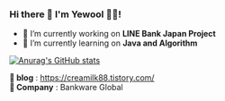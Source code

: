 ### Hi there 👋  I'm Yewool 👩‍💻!


- 🔭 I’m currently working on **LINE Bank Japan Project**
- 🌱 I’m currently learning on **Java and Algorithm**

<!--
- 👯 I’m looking to collaborate on ...
- 🤔 I’m looking for help with ...
- 💬 Ask me about ...
- 📫 How to reach me: ...
- 😄 Pronouns: ...
- ⚡ Fun fact: ...
-->

[![Anurag's GitHub stats](https://github-readme-stats.vercel.app/api?username=yewool0818&show_icons=true&theme=cobalt)](https://github.com/anuraghazra/github-readme-stats)


**📰 blog** : https://creamilk88.tistory.com/ <br>
**🏢 Company** : Bankware Global

